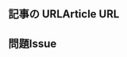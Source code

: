<!---
Welcome to the Office Add-ins documentation repository.

To report an issue with the Office-Add-ins documentation, please provide the article URL and describe the issue below. Alternatively, if you want to submit a pull request with your recommended documentation changes, we will review your contributions and update our documentation accordingly.

If your issue is not related to the Office Add-ins documentation, please post it to one of the following channels instead:

- To ask a question about using the Office.js API, post your question to Stack Overflow and tag it with the "office-js" tag (http://stackoverflow.com/questions/tagged/office-js).

- To report an issue with the Office.js API or platform, create the issue in the OfficeDev/office-js repository (https://github.com/OfficeDev/office-js), which members of the product team monitor for customer-reported issues.

- To submit a feature request for the Office.js API or platform, post your idea to our User Voice page (https://officespdev.uservoice.com/), or if the feature request already exists there, add your vote for it.
-->

<!--- Provide a general summary of the documentation issue in the Title above -->

## <a name="article-url"></a><span data-ttu-id="a9fe8-101">記事の URL</span><span class="sxs-lookup"><span data-stu-id="a9fe8-101">Article URL</span></span>
<!-- Provide the URL of the article that this documentation issue relates to -->

## <a name="issue"></a><span data-ttu-id="a9fe8-102">問題</span><span class="sxs-lookup"><span data-stu-id="a9fe8-102">Issue</span></span>
<!-- Provide a thorough description of the documentation issue -->
